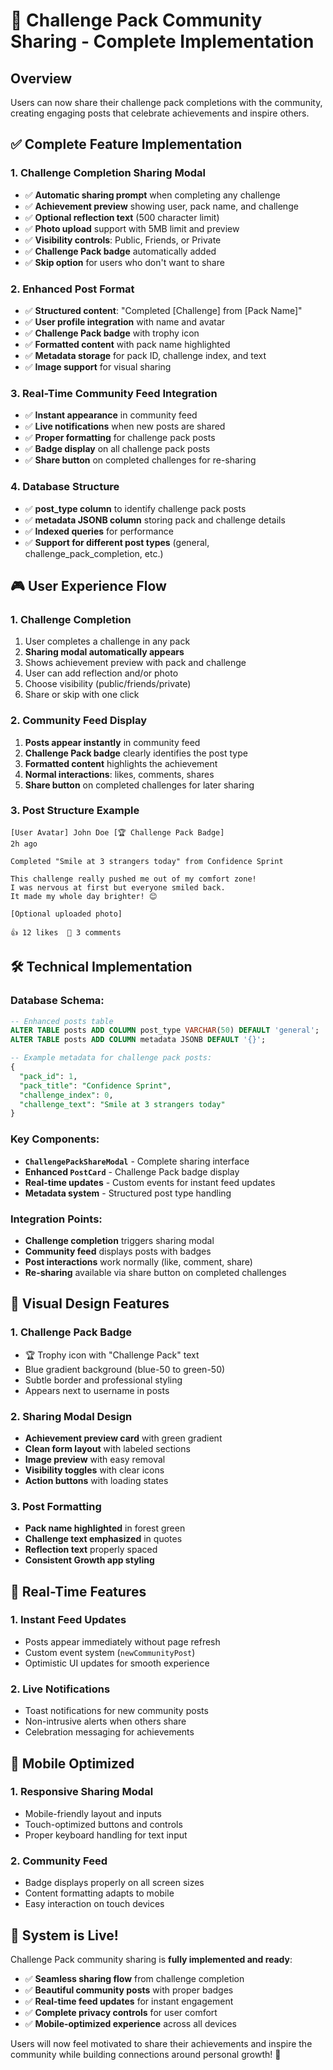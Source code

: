# 🎯 Challenge Pack Community Sharing - Complete Implementation

## Overview
Users can now share their challenge pack completions with the community, creating engaging posts that celebrate achievements and inspire others.

## ✅ **Complete Feature Implementation**

### 1. **Challenge Completion Sharing Modal**
- ✅ **Automatic sharing prompt** when completing any challenge
- ✅ **Achievement preview** showing user, pack name, and challenge
- ✅ **Optional reflection text** (500 character limit)
- ✅ **Photo upload** support with 5MB limit and preview
- ✅ **Visibility controls**: Public, Friends, or Private
- ✅ **Challenge Pack badge** automatically added
- ✅ **Skip option** for users who don't want to share

### 2. **Enhanced Post Format**
- ✅ **Structured content**: "Completed [Challenge] from [Pack Name]"
- ✅ **User profile integration** with name and avatar
- ✅ **Challenge Pack badge** with trophy icon
- ✅ **Formatted content** with pack name highlighted
- ✅ **Metadata storage** for pack ID, challenge index, and text
- ✅ **Image support** for visual sharing

### 3. **Real-Time Community Feed Integration**
- ✅ **Instant appearance** in community feed
- ✅ **Live notifications** when new posts are shared
- ✅ **Proper formatting** for challenge pack posts
- ✅ **Badge display** on all challenge pack posts
- ✅ **Share button** on completed challenges for re-sharing

### 4. **Database Structure**
- ✅ **post_type column** to identify challenge pack posts
- ✅ **metadata JSONB column** storing pack and challenge details
- ✅ **Indexed queries** for performance
- ✅ **Support for different post types** (general, challenge_pack_completion, etc.)

## 🎮 **User Experience Flow**

### 1. **Challenge Completion**
1. User completes a challenge in any pack
2. **Sharing modal automatically appears**
3. Shows achievement preview with pack and challenge
4. User can add reflection and/or photo
5. Choose visibility (public/friends/private)
6. Share or skip with one click

### 2. **Community Feed Display**
1. **Posts appear instantly** in community feed
2. **Challenge Pack badge** clearly identifies the post type
3. **Formatted content** highlights the achievement
4. **Normal interactions**: likes, comments, shares
5. **Share button** on completed challenges for later sharing

### 3. **Post Structure Example**
```
[User Avatar] John Doe [🏆 Challenge Pack Badge]
2h ago

Completed "Smile at 3 strangers today" from Confidence Sprint

This challenge really pushed me out of my comfort zone! 
I was nervous at first but everyone smiled back. 
It made my whole day brighter! 😊

[Optional uploaded photo]

👍 12 likes  💬 3 comments
```

## 🛠 **Technical Implementation**

### Database Schema:
```sql
-- Enhanced posts table
ALTER TABLE posts ADD COLUMN post_type VARCHAR(50) DEFAULT 'general';
ALTER TABLE posts ADD COLUMN metadata JSONB DEFAULT '{}';

-- Example metadata for challenge pack posts:
{
  "pack_id": 1,
  "pack_title": "Confidence Sprint",
  "challenge_index": 0, 
  "challenge_text": "Smile at 3 strangers today"
}
```

### Key Components:
- **`ChallengePackShareModal`** - Complete sharing interface
- **Enhanced `PostCard`** - Challenge Pack badge display
- **Real-time updates** - Custom events for instant feed updates
- **Metadata system** - Structured post type handling

### Integration Points:
- **Challenge completion** triggers sharing modal
- **Community feed** displays posts with badges
- **Post interactions** work normally (like, comment, share)
- **Re-sharing** available via share button on completed challenges

## 🎯 **Visual Design Features**

### 1. **Challenge Pack Badge**
- 🏆 Trophy icon with "Challenge Pack" text
- Blue gradient background (blue-50 to green-50)
- Subtle border and professional styling
- Appears next to username in posts

### 2. **Sharing Modal Design**
- **Achievement preview card** with green gradient
- **Clean form layout** with labeled sections
- **Image preview** with easy removal
- **Visibility toggles** with clear icons
- **Action buttons** with loading states

### 3. **Post Formatting**
- **Pack name highlighted** in forest green
- **Challenge text emphasized** in quotes
- **Reflection text** properly spaced
- **Consistent Growth app styling**

## 🚀 **Real-Time Features**

### 1. **Instant Feed Updates**
- Posts appear immediately without page refresh
- Custom event system (`newCommunityPost`)
- Optimistic UI updates for smooth experience

### 2. **Live Notifications**
- Toast notifications for new community posts
- Non-intrusive alerts when others share
- Celebration messaging for achievements

## 📱 **Mobile Optimized**

### 1. **Responsive Sharing Modal**
- Mobile-friendly layout and inputs
- Touch-optimized buttons and controls
- Proper keyboard handling for text input

### 2. **Community Feed**
- Badge displays properly on all screen sizes
- Content formatting adapts to mobile
- Easy interaction on touch devices

## 🎉 **System is Live!**

Challenge Pack community sharing is **fully implemented and ready**:

- ✅ **Seamless sharing flow** from challenge completion
- ✅ **Beautiful community posts** with proper badges
- ✅ **Real-time feed updates** for instant engagement  
- ✅ **Complete privacy controls** for user comfort
- ✅ **Mobile-optimized experience** across all devices

Users will now feel motivated to share their achievements and inspire the community while building connections around personal growth! 🌟 